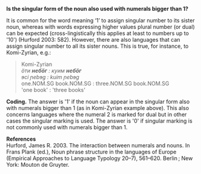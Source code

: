 **Is the singular form of the noun also used with numerals bigger than 1?**

It is common for the word meaning ‘1’ to assign singular number to its sister noun, whereas with words expressing higher values plural number (or dual) can be expected (cross-lingistically this applies at least to numbers up to '10') (Hurford 2003: 582). However, there are also languages that can assign singular number to all its sister nouns. This is true, for instance, to Komi-Zyrian, e.g.:

>Komi-Zyrian<br/>
>*öти **небöг** : куим **небöг***<br/>
>*ɘci ɲebɘg : kuim ɲebɘg*<br/>
>one.NOM.SG book.NOM.SG : three.NOM.SG book.NOM.SG<br/>
>'one book' : 'three books'

**Coding.** The answer is '1' if the noun can appear in the singular form also with numerals bigger than 1 (as in Komi-Zyrian example above). This also concerns languages where the numeral 2 is marked for dual but in other cases the singular marking is used. The answer is '0' if singular marking is not commonly used with numerals bigger than 1. 

**References**<br/>
Hurford, James R. 2003. The interaction between numerals and nouns. In Frans Plank (ed.), Noun phrase structure in the languages of Europe (Empirical Approaches to Language Typology 20–7), 561–620. Berlin ; New York: Mouton de Gruyter.
